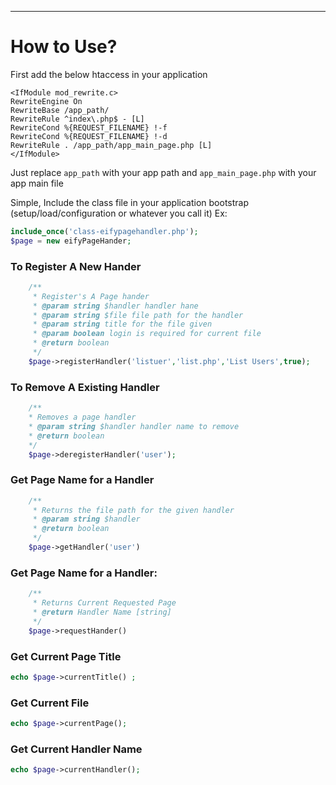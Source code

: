 
----------

How to Use?
=====
First add the below htaccess in your application
```htaccess
<IfModule mod_rewrite.c>
RewriteEngine On
RewriteBase /app_path/
RewriteRule ^index\.php$ - [L]
RewriteCond %{REQUEST_FILENAME} !-f
RewriteCond %{REQUEST_FILENAME} !-d
RewriteRule . /app_path/app_main_page.php [L]
</IfModule>
```

Just replace `app_path` with your app path and `app_main_page.php` with your app main file

Simple, Include the class file in your application bootstrap (setup/load/configuration or whatever you call it) Ex:

```PHP
include_once('class-eifypagehandler.php');
$page = new eifyPageHander;
```

### To Register A New Hander

```PHP
	/**
	 * Register's A Page hander
	 * @param string $handler handler hane
	 * @param string $file file path for the handler
	 * @param string title for the file given
	 * @param boolean login is required for current file
	 * @return boolean
	 */
	$page->registerHandler('listuer','list.php','List Users',true);
```

### To Remove A Existing Handler

```PHP
	/**
	* Removes a page handler
	* @param string $handler handler name to remove
	* @return boolean
	*/
	$page->deregisterHandler('user');
```

### Get Page Name for a Handler 

```PHP
	/**
	 * Returns the file path for the given handler
	 * @param string $handler
	 * @return boolean
	 */
	$page->getHandler('user')
```


### Get Page Name for a Handler:

```PHP
	/**
	 * Returns Current Requested Page
	 * @return Handler Name [string]
	 */
	$page->requestHander()
```

### Get Current Page Title 
```php
echo $page->currentTitle() ;
```
### Get Current File
```php
echo $page->currentPage();
```
### Get Current Handler Name
```php
echo $page->currentHandler();
```
